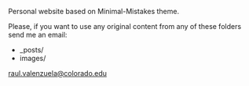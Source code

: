 Personal website based on Minimal-Mistakes theme.

Please, if you want to use any original content from any of these folders send me an email:

* _posts/
* images/

raul.valenzuela@colorado.edu 